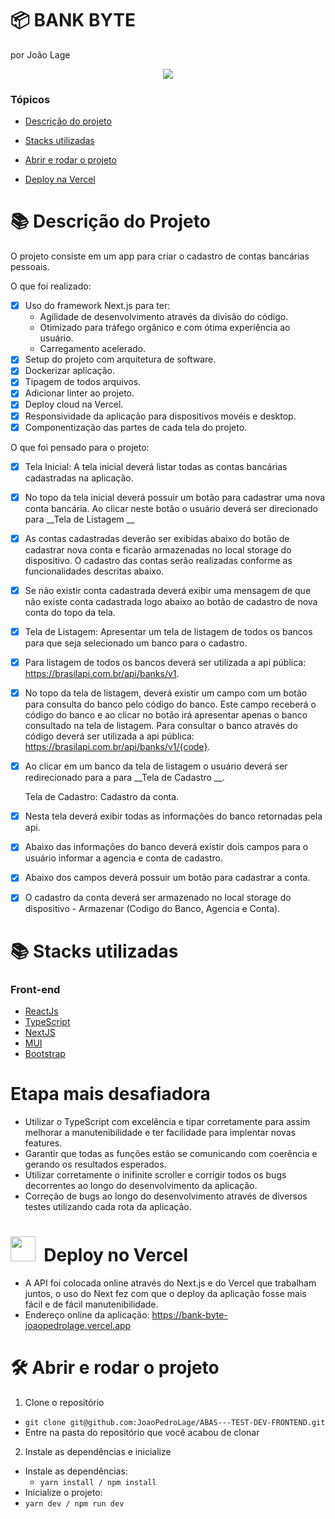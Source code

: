 # :package: BANK BYTE
por João Lage

<p align="center">
   <img src="http://img.shields.io/static/v1?label=STATUS&message=EM%20DESENVOLVIMENTO&color=RED&style=for-the-badge"/>
</p>

### Tópicos

- [Descrição do projeto](#books-descrição-do-projeto)

- [Stacks utilizadas](#books-stacks-utilizadas)

- [Abrir e rodar o projeto](#%EF%B8%8F-abrir-e-rodar-o-projeto)

- [Deploy na Vercel](#deploy)


# :books: Descrição do Projeto

O projeto consiste em um app para criar o cadastro de contas bancárias pessoais.

O que foi realizado:
- [x] Uso do framework Next.js para ter:
   * Agilidade de desenvolvimento através da divisão do código.
   * Otimizado para tráfego orgânico e com ótima experiência ao usuário.
   * Carregamento acelerado.
- [x] Setup do projeto com arquitetura de software.
- [x] Dockerizar aplicação.
- [x] Tipagem de todos arquivos.
- [x] Adicionar linter ao projeto.
- [x] Deploy cloud na Vercel.
- [X] Responsividade da aplicação para dispositivos movéis e desktop.
- [X] Componentização das partes de cada tela do projeto.

O que foi pensado para o projeto:
- [X] Tela Inicial: A tela inicial deverá listar todas as contas bancárias cadastradas na aplicação.
- [X] No topo da tela inicial deverá possuir um botão para cadastrar uma nova conta bancária. Ao clicar neste botão o usuário deverá ser direcionado para __Tela de Listagem __
- [X] As contas cadastradas deverão ser exibidas abaixo do botão de cadastrar nova conta e ficarão armazenadas no local storage do dispositivo. O cadastro das contas serão realizadas conforme as funcionalidades descritas abaixo.
- [X] Se não existir conta cadastrada deverá exibir uma mensagem de que não existe conta cadastrada logo abaixo ao botão de cadastro de nova conta do topo da tela.

- [X] Tela de Listagem: Apresentar um tela de listagem de todos os bancos para que seja selecionado um banco para o cadastro.
- [x] Para listagem de todos os bancos deverá ser utilizada a api pública: https://brasilapi.com.br/api/banks/v1.
- [x] No topo da tela de listagem, deverá existir um campo com um botão para consulta do banco pelo código do banco. Este campo receberá o código do banco e ao clicar no botão irá apresentar apenas o banco consultado na tela de listagem. Para consultar o banco através do código deverá ser utilizada a api pública: https://brasilapi.com.br/api/banks/v1/{code}.
- [x] Ao clicar em um banco da tela de listagem o usuário deverá ser redirecionado para a para __Tela de Cadastro __.

   Tela de Cadastro: Cadastro da conta.
- [x] Nesta tela deverá exibir todas as informações do banco retornadas pela api.
- [x] Abaixo das informações do banco deverá existir dois campos para o usuário informar a agencia e conta de cadastro.
- [x] Abaixo dos campos deverá possuir um botão para cadastrar a conta.
- [x] O cadastro da conta deverá ser armazenado no local storage do dispositivo - Armazenar (Codigo do Banco, Agencia e Conta).


# :books: Stacks utilizadas

### Front-end
- [ReactJs](https://pt-br.reactjs.org/)
- [TypeScript](https://www.typescriptlang.org/)
- [NextJS](https://nextjs.org/)
- [MUI](https://mui.com/)
- [Bootstrap](https://getbootstrap.com/)



# Etapa mais desafiadora

- Utilizar o TypeScript com excelência e tipar corretamente para assim melhorar a manutenibilidade e ter facilidade para implentar novas features.
- Garantir que todas as funções estão se comunicando com coerência e gerando os resultados esperados.
- Utilizar corretamente o inifinite scroller e corrigir todos os bugs decorrentes ao longo do desenvolvimento da aplicação.
- Correção de bugs ao longo do desenvolvimento através de diversos testes utilizando cada rota da aplicação.

#  <img src="https://cdn.changelog.com/uploads/icons/news_sources/qGw/icon_small.png?v=63692097118" width='40px'/> &nbsp;Deploy no Vercel
* A API foi colocada online através do Next.js e do Vercel que trabalham juntos, o uso do Next fez com que o deploy da aplicação fosse mais fácil e de fácil manutenibilidade.
* Endereço online da aplicação: https://bank-byte-joaopedrolage.vercel.app




# 🛠️ Abrir e rodar o projeto

1. Clone o repositório
  * `git clone git@github.com:JoaoPedroLage/ABAS---TEST-DEV-FRONTEND.git`
  * Entre na pasta do repositório que você acabou de clonar

2. Instale as dependências e inicialize
  * Instale as dependências:
    * `yarn install / npm install`
  * Inicialize o projeto:
   * `yarn dev / npm run dev`
